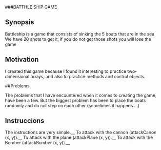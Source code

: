 ###BATTHLE SHIP GAME
## Synopsis

Battleship is a game that consists of sinking the 5 boats that are in the sea. We have 20 shots to get it, if you do not get those shots you will lose the game

## Motivation

I created this game because I found it interesting to practice two-dimensional arrays, and also to practice methods and control objects.

##Problems

The problems that I have encountered when it comes to creating the game, have been a few. But the biggest problem has been to place the boats randomly and do not step on each other (sometimes it happens ...)

## Instruccions

The instructions are very simple.__
To attack with the cannon (attackCanon (x, y)).__
To attack with the plane (attackPlane (x, y)).__
To attack with the Bomber (attackBomber (x, y)).__

